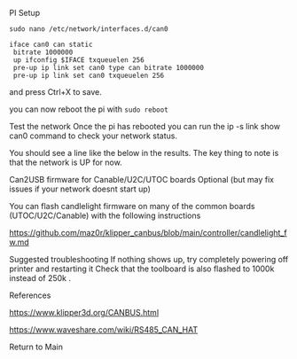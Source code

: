 PI Setup

```sudo nano /etc/network/interfaces.d/can0```

```allow-hotplug can0
iface can0 can static
 bitrate 1000000
 up ifconfig $IFACE txqueuelen 256
 pre-up ip link set can0 type can bitrate 1000000
 pre-up ip link set can0 txqueuelen 256
```

and press Ctrl+X to save.

you can now reboot the pi with ```sudo reboot```

Test the network
Once the pi has rebooted you can run the ip -s link show can0 command to check your network status.

You should see a line like the below in the results. The key thing to note is that the network is UP for now.

<LinkImageHere>

Can2USB firmware for Canable/U2C/UTOC boards
Optional (but may fix issues if your network doesnt start up)

You can flash candlelight firmware on many of the common boards (UTOC/U2C/Canable) with the following instructions

https://github.com/maz0r/klipper_canbus/blob/main/controller/candlelight_fw.md

Suggested troubleshooting
If nothing shows up, try completely powering off printer and restarting it
Check that the toolboard is also flashed to 1000k instead of 250k .
 
References
 
https://www.klipper3d.org/CANBUS.html
 
https://www.waveshare.com/wiki/RS485_CAN_HAT

Return to Main
